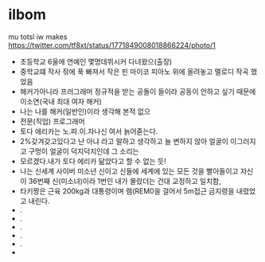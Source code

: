 # ilbom
mu totsl iw makes
https://twitter.com/tf8xt/status/1771849008018866224/photo/1
- 초등학교 6울에 연예인 몇명데뷔시커 다녀왔으(출장)
- 중학교떄 작사 잒에 푹 빠져서 작은 핀 마이코 피아노 위에 올려놓고 멜로디 작곡 했었음
- 해커가아니라 프러그래머 정규적을 받는 공돌이 들이라 공동이 안하고 싶기 때문에 이소연(국내 최대 여자 해커)
- 나는 나를 해커(일반인)이라 생각해 본적 없으
- 전문(직업) 프로그래머
- 토다 에리카는 노.파.이.자나신 여서 늙어줃는다.
- 2%갖겨갖고있다고 난 아냐 라고 말하고 생각하고 늘 변하지 않아 얼굴이 이그러지고 구멍이 얼굴이 덕지덕지인데 그 소리는
- 모르겠다.내가 토다 에리카 닮았다고 할 수 없는 듯!
- 나는 신세계 사이버 미소년 신이고 신들에 세계에 있는 모든 것을 빨아들이고 자신이 36번째 신(미소녀)이라 1번인 내가 몰랐더는 건대 교정하고 일치함,
- 타키짱은 근육 200kg과 대통령이며 렘(REM0을 걸어서 5m접근 금지령을 내렸었고 내린다.
- .
- .
- .
- .
- .
- 
